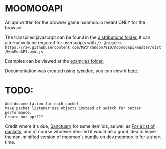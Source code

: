 # MOOMOOAPI

An api written for the browser game moomoo.io meant ONLY for the browser

The transpiled javascript can be found in the <a href="https://github.com/Mathrandom7910/moomooapi/tree/master/dist">distributions folder.</a>
It can alternatively be required for userscripts with 
`// @require https://raw.githubusercontent.com/Mathrandom7910/moomooapi/master/dist/MooMooAPI.umd.js`

Examples can be viewed at the <a href="https://github.com/Mathrandom7910/moomooapi/tree/master/examples">examples folder.</a>

Documentation was created using typedoc, you can view it <a href="https://mathrandom7910.github.io/moomooapi/">here.</a>

# TODO:
    Add documentation for each packet.
    Make packet listener use objects instead of switch for better performance.
    Create bot api???

Credit where it's due,
<a href="https://github.com/Picoseconds/sanctuary">Sanctuary</a> for some item ids,
as well as <a href="https://github.com/Illya9999/OasisProject">For a list of packets</a>,
and of course whoever decided it would be a good idea to leave the non-minified version of moomoo's bundle on dev.moomoo.io for a short time.